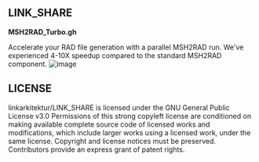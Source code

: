 ## LINK_SHARE

**MSH2RAD_Turbo.gh**

Accelerate your RAD file generation with a parallel MSH2RAD run. We've experienced 4-10X speedup compared to the standard MSH2RAD component.
![image](https://user-images.githubusercontent.com/19936679/134295654-bb8262a2-e88a-4019-98ae-bd0c8174a2dc.png)



## LICENSE
linkarkitektur/LINK_SHARE is licensed under the GNU General Public License v3.0
Permissions of this strong copyleft license are conditioned on making available complete source code of licensed works and modifications, which include larger works using a licensed work, under the same license. Copyright and license notices must be preserved. Contributors provide an express grant of patent rights.
